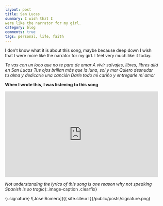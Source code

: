 ```yaml
---
layout: post
title: San Lucas
summary: I wish that I
were like the narrator for my girl.
category: blog
comments: true
tags: personal, life, faith
---
```


I don't know what it is about this song, maybe because deep down I wish that I
were more like the narrator for my girl. I feel very much like it today.

_Te vas con un loco que no te para de amar
A vivir salvajes, libres, libres allá en San Lucas
Tus ojos brillan más que la luna, sol y mar
Quiero desnudar tu alma y dedicarle una canción
Darle todo mi cariño y entregarle mi amor_

**When I wrote this, I was listening to this song**

 <style>.embed-container { position: relative; padding-bottom: 56.25%; height: 0; overflow: hidden; max-width: 100%; } .embed-container iframe, .embed-container object, .embed-container embed { position: absolute; top: 0; left: 0; width: 100%; height: 100%; }</style>
<div class='embed-container'><iframe src='https://www.youtube.com/embed/7-Ikexq03O0?rel=0&amp;t=20s&amp;showinfo=0' frameborder='0' allowfullscreen></iframe></div>

_Not understanding the lyrics of this song is one reason why not speaking Spanish is so tragic_{:.image-caption .clearfix}

{:.signature}
![Jose Romero]({{ site.siteurl }}/public/posts/signature.png)

